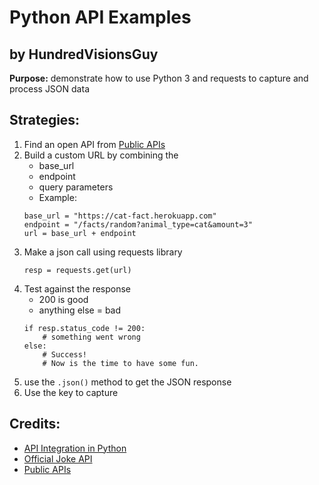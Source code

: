 # Python API Examples
## by HundredVisionsGuy 

**Purpose:**  demonstrate how to use Python 3 and requests to capture and process JSON data 

## Strategies:
1. Find an open API from [Public APIs](https://github.com/public-apis/public-apis)
2. Build a custom URL by combining the 
    * base_url
    * endpoint
    * query parameters
    * Example: 
    ```
    base_url = "https://cat-fact.herokuapp.com"
    endpoint = "/facts/random?animal_type=cat&amount=3"
    url = base_url + endpoint
    ```
3. Make a json call using requests library
    ```
    resp = requests.get(url)
    ```
4. Test against the response 
    * 200 is good
    * anything else = bad
    ```
    if resp.status_code != 200:
        # something went wrong
    else:
        # Success!
        # Now is the time to have some fun.
    ```
5. use the `.json()` method to get the JSON response
6. Use the key to capture 

## Credits:  
 * [API Integration in Python](https://realpython.com/api-integration-in-python)
 * [Official Joke API](https://github.com/15Dkatz/official_joke_api)
 * [Public APIs](https://github.com/public-apis/public-apis)

